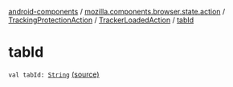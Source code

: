 [android-components](../../../index.md) / [mozilla.components.browser.state.action](../../index.md) / [TrackingProtectionAction](../index.md) / [TrackerLoadedAction](index.md) / [tabId](./tab-id.md)

# tabId

`val tabId: `[`String`](https://kotlinlang.org/api/latest/jvm/stdlib/kotlin/-string/index.html) [(source)](https://github.com/mozilla-mobile/android-components/blob/master/components/browser/state/src/main/java/mozilla/components/browser/state/action/BrowserAction.kt#L332)